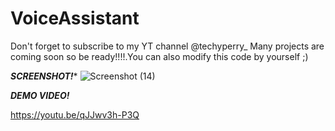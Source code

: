 # VoiceAssistant
Don't forget to subscribe to my YT channel @techyperry_
Many projects are coming soon so be ready!!!!.You can also modify this code by yourself ;)
  
 *********SCREENSHOT!********** 
![Screenshot (14)](https://user-images.githubusercontent.com/109096437/234000044-8c3911e0-d297-44be-9ae6-7e0d40a01fe2.png)

 *********DEMO VIDEO!*********

https://youtu.be/qJJwv3h-P3Q

